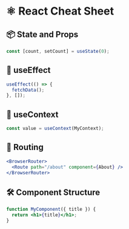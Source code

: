 # ⚛️ React Cheat Sheet

## 📦 State and Props
```js
const [count, setCount] = useState(0);
```

## 🔁 useEffect
```js
useEffect(() => {
  fetchData();
}, []);
```

## 🧩 useContext
```js
const value = useContext(MyContext);
```

## 🔁 Routing
```jsx
<BrowserRouter>
  <Route path="/about" component={About} />
</BrowserRouter>
```

## 🛠 Component Structure
```jsx
function MyComponent({ title }) {
  return <h1>{title}</h1>;
}
```